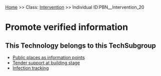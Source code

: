 [Home](https://github.com/mm80843/T3.5/blob/main/docs/index.md) >> Class: [Intervention](https://github.com/mm80843/T3.5/tree/main/docs/Intervention/index.md) >> Individual ID:PBN__Intervention_20 

# __Promote verified information__

## This Technology belongs to this TechSubgroup

* [Public places as information points](https://github.com/mm80843/T3.5/blob/main/docs/Blueprint/PBN__Blueprint_8.md)
* [Tender support at building stage](https://github.com/mm80843/T3.5/blob/main/docs/Blueprint/PBN__Blueprint_9.md)
* [Infection tracking](https://github.com/mm80843/T3.5/blob/main/docs/Blueprint/PBN__Blueprint_20.md)

